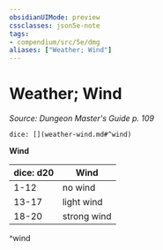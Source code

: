 ```yaml
---
obsidianUIMode: preview
cssclasses: json5e-note
tags:
- compendium/src/5e/dmg
aliases: ["Weather; Wind"]
---
```

# Weather; Wind
*Source: Dungeon Master's Guide p. 109* 

`dice: [](weather-wind.md#^wind)`

**Wind**

| dice: d20 | Wind |
|-----------|------|
| 1-12 | no wind |
| 13-17 | light wind |
| 18-20 | strong wind |
^wind